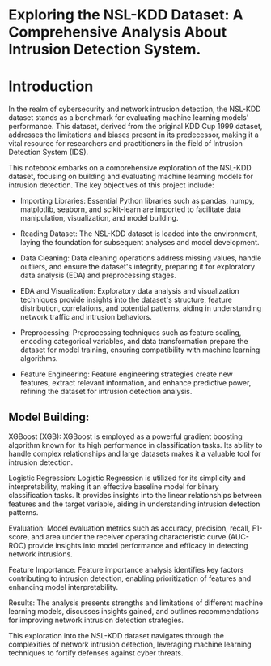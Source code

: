 # Exploring the NSL-KDD Dataset: A Comprehensive Analysis About Intrusion Detection System.

# Introduction

In the realm of cybersecurity and network intrusion detection, the NSL-KDD dataset stands as a benchmark for evaluating machine learning models' performance. This dataset, derived from the original KDD Cup 1999 dataset, addresses the limitations and biases present in its predecessor, making it a vital resource for researchers and practitioners in the field of Intrusion Detection System (IDS).

This notebook embarks on a comprehensive exploration of the NSL-KDD dataset, focusing on building and evaluating machine learning models for intrusion detection. The key objectives of this project include:

- Importing Libraries: Essential Python libraries such as pandas, numpy, matplotlib, seaborn, and scikit-learn are imported to facilitate data manipulation, visualization, and model building.

- Reading Dataset: The NSL-KDD dataset is loaded into the environment, laying the foundation for subsequent analyses and model development.

- Data Cleaning: Data cleaning operations address missing values, handle outliers, and ensure the dataset's integrity, preparing it for exploratory data analysis (EDA) and preprocessing stages.

- EDA and Visualization: Exploratory data analysis and visualization techniques provide insights into the dataset's structure, feature distribution, correlations, and potential patterns, aiding in understanding network traffic and intrusion behaviors.

- Preprocessing: Preprocessing techniques such as feature scaling, encoding categorical variables, and data transformation prepare the dataset for model training, ensuring compatibility with machine learning algorithms.

- Feature Engineering: Feature engineering strategies create new features, extract relevant information, and enhance predictive power, refining the dataset for intrusion detection analysis.

## Model Building:

XGBoost (XGB): XGBoost is employed as a powerful gradient boosting algorithm known for its high performance in classification tasks. Its ability to handle complex relationships and large datasets makes it a valuable tool for intrusion detection.

Logistic Regression: Logistic Regression is utilized for its simplicity and interpretability, making it an effective baseline model for binary classification tasks. It provides insights into the linear relationships between features and the target variable, aiding in understanding intrusion detection patterns.

Evaluation: Model evaluation metrics such as accuracy, precision, recall, F1-score, and area under the receiver operating characteristic curve (AUC-ROC) provide insights into model performance and efficacy in detecting network intrusions.

Feature Importance: Feature importance analysis identifies key factors contributing to intrusion detection, enabling prioritization of features and enhancing model interpretability.

Results: The analysis presents strengths and limitations of different machine learning models, discusses insights gained, and outlines recommendations for improving network intrusion detection strategies.

This exploration into the NSL-KDD dataset navigates through the complexities of network intrusion detection, leveraging machine learning techniques to fortify defenses against cyber threats.

